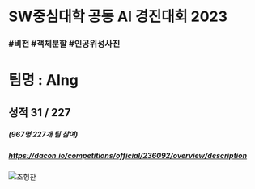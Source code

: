 # SW중심대학 공동 AI 경진대회 2023
### #비전 #객체분할 #인공위성사진
# 팀명 : AIng
## 성적 31 / 227
##### (967명 227개 팀 참여)
##### https://dacon.io/competitions/official/236092/overview/description
![조형찬](https://github.com/chan-ing/AI_contest_AIng/assets/65812815/64d59e6b-c5c9-4b51-974e-7fc631470dc1)
